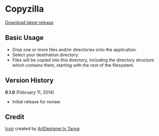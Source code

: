 Copyzilla
============================

[Download latest release](https://github.com/sprky0/copyzilla/blob/master/dist/copyzilla.tar.gz)

Basic Usage
--------

* Drop one or more files and/or directories onto the application.
* Select your destination directory.
* Files will be copied into this directory, including the directory structure which contains them, starting with the root of the filesystem.

Version History
-------

**0.1.0** (February 11, 2014)

* Initial release for review

Credit
-------

[Icon](http://www.iconarchive.com/show/workspace-icons-by-artdesigner.html) created by [ArtDesigner.lv Tanya](http://artdesigner.lv)
